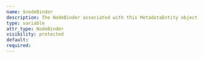 ```yaml
---
name: $nodeBinder
description: The NodeBinder associated with this MetadataEntity object
type: variable
attr_type: NodeBinder
visibility: protected
default: 
required: 
---
```


